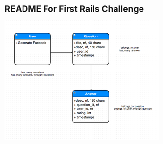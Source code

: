 # README For First Rails Challenge

![Screenshot](https://github.com/SpencerCDixon/Rails-Rescue-Mission/blob/master/ER_version1.png)
